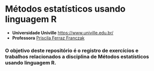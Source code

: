 # Métodos estatísticos usando linguagem R

- **Universidade Univille** https://www.univille.edu.br/
- **Professora** [Priscila Ferraz Franczak](https://github.com/rdornel)

### O objetivo deste repositório é o registro de exercícios e trabalhos relacionados a disciplina de Métodos estatísticos usando linguagem R.
